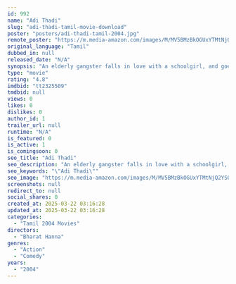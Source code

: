 ```yaml
---
id: 992
name: "Adi Thadi"
slug: "adi-thadi-tamil-movie-download"
poster: "posters/adi-thadi-tamil-2004.jpg"
remote_poster: "https://m.media-amazon.com/images/M/MV5BMzBkOGUxYTMtNjQ2YS00Zjg1LTk2MDYtYTEzYjZlZTgxZGM2XkEyXkFqcGdeQXVyOTk3NTc2MzE@._V1_SX300.jpg"
original_language: "Tamil"
dubbed_in: null
released_date: "N/A"
synopsis: "An elderly gangster falls in love with a schoolgirl, and goes to blackly comical measures to win her heart."
type: "movie"
rating: "4.8"
imdbid: "tt2325509"
tmdbid: null
views: 0
likes: 0
dislikes: 0
author_id: 1
trailer_url: null
runtime: "N/A"
is_featured: 0
is_active: 1
is_comingsoon: 0
seo_title: "Adi Thadi"
seo_description: "An elderly gangster falls in love with a schoolgirl, and goes to blackly comical measures to win her heart."
seo_keywords: "\"Adi Thadi\""
seo_image: "https://m.media-amazon.com/images/M/MV5BMzBkOGUxYTMtNjQ2YS00Zjg1LTk2MDYtYTEzYjZlZTgxZGM2XkEyXkFqcGdeQXVyOTk3NTc2MzE@._V1_SX300.jpg"
screenshots: null
redirect_to: null
social_shares: 0
created_at: 2025-03-22 03:16:28
updated_at: 2025-03-22 03:16:28
categories:
  - "Tamil 2004 Movies"
directors:
  - "Bharat Hanna"
genres:
  - "Action"
  - "Comedy"
years:
  - "2004"
---
```

